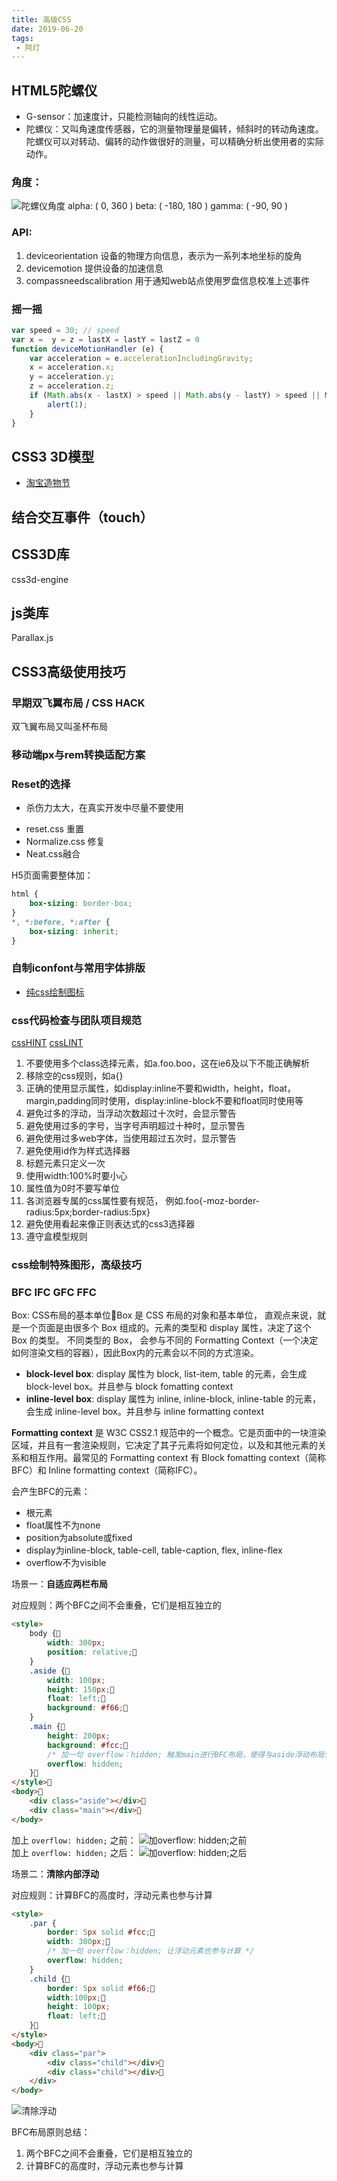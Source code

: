 ```yaml
---
title: 高级CSS
date: 2019-06-20
tags: 
 - 阿灯
---
```


## HTML5陀螺仪
+ G-sensor：加速度计，只能检测轴向的线性运动。
+ 陀螺仪：又叫角速度传感器，它的测量物理量是偏转，倾斜时的转动角速度。陀螺仪可以对转动、偏转的动作做很好的测量，可以精确分析出使用者的实际动作。

### 角度：
![陀螺仪角度](/blog/img/yideng/tuoluoyi.jpeg)
alpha: ( 0, 360 )
beta: ( -180, 180 )
gamma: ( -90, 90 )

### API:
1. deviceorientation
    设备的物理方向信息，表示为一系列本地坐标的旋角
2. devicemotion
    提供设备的加速信息
3. compassneedscalibration
    用于通知web站点使用罗盘信息校准上述事件

### 摇一摇
```js
var speed = 30; // speed
var x =  y = z = lastX = lastY = lastZ = 0
function deviceMotionHandler (e) {
    var acceleration = e.accelerationIncludingGravity;
    x = acceleration.x;
    y = acceleration.y;
    z = acceleration.z;
    if (Math.abs(x - lastX) > speed || Math.abs(y - lastY) > speed || Math.abs(z - lastZ) > speed || ) {
        alert(1);
    }
}
```

## CSS3 3D模型
* [淘宝造物节](https://github.com/yllg/ZWJ 'https://github.com/yllg/ZWJ')

## 结合交互事件（touch）

## CSS3D库
css3d-engine

## js类库
Parallax.js

## CSS3高级使用技巧

### 早期双飞翼布局 / CSS HACK
双飞翼布局又叫圣杯布局

### 移动端px与rem转换适配方案

### Reset的选择
* 杀伤力太大，在真实开发中尽量不要使用

+ reset.css 重置
+ Normalize.css 修复
+ Neat.css融合

H5页面需要整体加：
```css
html {
    box-sizing: border-box;
}
*, *:before, *:after {
    box-sizing: inherit;
}
```

### 自制iconfont与常用字体排版
* [纯css绘制图标](https://cssicon.space/#/ 'https://cssicon.space/#/')

### css代码检查与团队项目规范
[cssHINT](https://www.npmjs.com/package/csshint 'https://www.npmjs.com/package/csshint')
[cssLINT](http://csslint.net/# 'http://csslint.net/#')

1. 不要使用多个class选择元素，如a.foo.boo，这在ie6及以下不能正确解析
2. 移除空的css规则，如a{}
3. 正确的使用显示属性，如display:inline不要和width，height，float，margin,padding同时使用，display:inline-block不要和float同时使用等
4. 避免过多的浮动，当浮动次数超过十次时，会显示警告
5. 避免使用过多的字号，当字号声明超过十种时，显示警告
6. 避免使用过多web字体，当使用超过五次时，显示警告
7. 避免使用id作为样式选择器
8. 标题元素只定义一次
9. 使用width:100%时要小心
10. 属性值为0时不要写单位
11. 各浏览器专属的css属性要有规范，
    例如.foo{-moz-border-radius:5px;border-radius:5px}
12. 避免使用看起来像正则表达式的css3选择器
13. 遵守盒模型规则


### css绘制特殊图形，高级技巧

### BFC IFC GFC FFC
Box: CSS布局的基本单位Box 是 CSS 布局的对象和基本单位， 直观点来说，就是一个页面是由很多个 Box 组成的。元素的类型和 display 属性，决定了这个 Box 的类型。 不同类型的 Box， 会参与不同的 Formatting Context（一个决定如何渲染文档的容器），因此Box内的元素会以不同的方式渲染。
+ **block-level box**: display 属性为 block, list-item, table 的元素，会生成 block-level box。并且参与 block fomatting context
+ **inline-level box**: display 属性为 inline, inline-block, inline-table 的元素，会生成 inline-level box。并且参与 inline formatting context

**Formatting context** 是 W3C CSS2.1 规范中的一个概念。它是页面中的一块渲染区域，并且有一套渲染规则，它决定了其子元素将如何定位，以及和其他元素的关系和相互作用。最常见的 Formatting context 有 Block fomatting context（简称BFC）和 Inline formatting context（简称IFC）。

会产生BFC的元素：
+ 根元素
+ float属性不为none
+ position为absolute或fixed
+ display为inline-block, table-cell, table-caption, flex, inline-flex
+ overflow不为visible

场景一：**自适应两栏布局**

对应规则：两个BFC之间不会重叠，它们是相互独立的

```html
<style>
    body {
        width: 300px;
        position: relative;
    }
    .aside {
        width: 100px;
        height: 150px;
        float: left;
        background: #f66;
    }
    .main {
        height: 200px;
        background: #fcc;
        /* 加一句 overflow：hidden; 触发main进行BFC布局，使得与aside浮动布局分离 */
        overflow: hidden;
    }
</style>
<body>
    <div class="aside"></div>
    <div class="main"></div>
</body>
```
加上 `overflow: hidden;` 之前：
![加overflow: hidden;之前](/blog/img/yideng/not-BFC.jpg)  
加上 `overflow: hidden;` 之后：
![加overflow: hidden;之后](/blog/img/yideng/BFC.jpg)

场景二：**清除内部浮动**

对应规则：计算BFC的高度时，浮动元素也参与计算
```html
<style>
    .par {
        border: 5px solid #fcc;
        width: 300px;
        /* 加一句 overflow：hidden; 让浮动元素也参与计算 */
        overflow: hidden;
    }
    .child {
        border: 5px solid #f66;
        width:100px;
        height: 100px;
        float: left;
    }
</style>
<body>
    <div class="par">
        <div class="child"></div>
        <div class="child"></div>
    </div>
</body>
```
![清除浮动](/blog/img/yideng/fudong.jpg)

BFC布局原则总结：
1. 两个BFC之间不会重叠，它们是相互独立的
2. 计算BFC的高度时，浮动元素也参与计算